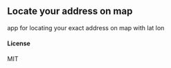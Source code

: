 ## Locate your address on map

app for locating your exact address on map with lat lon

#### License

MIT